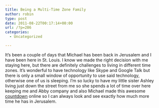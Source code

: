 ```yaml
---
title: Being a Multi-Time Zone Family
author: robin
type: post
date: 2011-08-22T00:17:14+00:00
url: /?p=286
categories:
  - Uncategorized

---
```

It&#8217;s been a couple of days that Michael has been back in Jerusalem and I have been here in St. Louis. I know we made the right decision with me staying here, but there are definitely challenges to living in different time zones. It&#8217;s wonderful to have technology like Skype and Google Talk but there is only a small window of opportunity to use said technology, otherwise one of us is sleeping. I&#8217;m so lucky to have my little sister Ashley living just down the street from me so she spends a lot of time over here keeping me and Abby company and also Michael made this awesome <a href="http://itsalmo.st/#timeformichaeltobehome" target="_blank">countdown</a> online so I can always look and see exactly how much more time he has in Jerusalem.